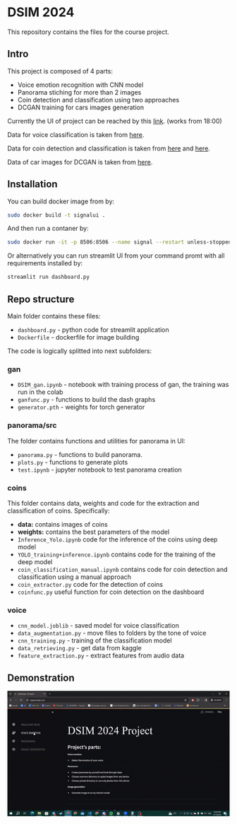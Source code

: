 # DSIM 2024


This repository contains the files for the course project.

## Intro

This project is composed of 4 parts:
* Voice emotion recognition with CNN model
* Panorama stiching for more than 2 images
* Coin detection and classification using two approaches
* DCGAN training for cars images generation

Currently the UI of project can be reached by this [link](https://signal.trplai.com/). (works from 18:00)


Data for voice classification is taken from [here](https://www.kaggle.com/datasets/uwrfkaggler/ravdess-emotional-speech-audio).

Data for coin detection and classification is taken from [here](https://universe.roboflow.com/hlcv2023finalproject/small-object-detection-for-euro-coins/dataset/5) and [here](https://www.kaggle.com/datasets/wanderdust/coin-images).

Data of car images for DCGAN is taken from [here](https://www.kaggle.com/datasets/jessicali9530/stanford-cars-dataset).

## Installation
You can build docker image from by:

```bash
sudo docker build -t signalui .
```

And then run a contaner by:

```bash
sudo docker run -it -p 8506:8506 --name signal --restart unless-stopped -d  signalui
```

Or alternatively you can run streamlit UI from your command promt with all requirements installed by:

```bash
streamlit run dashboard.py
```

## Repo structure
Main folder contains these files:
* `dashboard.py` - python code for streamlit application
* `Dockerfile` - dockerfile for image building

The code is logically splitted into next subfolders:
### gan  ###

* `DSIM_gan.ipynb` - notebook with training process of gan, the training was run in the colab
* `ganfunc.py` - functions to build the dash graphs
* `generator.pth` - weights for torch generator

### panorama/src  ###

The folder contains functions and utilities for panorama in UI:

* `panorama.py` - functions to build panorama.
* `plots.py` - functions to generate plots
* `test.ipynb` - jupyter notebook to test panorama creation

### coins ###

This folder contains data, weights and code for the extraction and classification of coins. Specifically:
* **data:** contains images of coins
* **weights:** contains the best parameters of the model
* `Inference_Yolo.ipynb` code for the inference of the coins using deep model
* `YOLO_training+inference.ipynb` contains code for the training of the deep model
* `coin_classification_manual.ipynb` contains code for coin detection and classification using a manual approach
* `coin_extractor.py` code for the detection of coins
* `coinfunc.py` useful function for coin detection on the dashboard

### voice  ###
* `cnn_model.joblib` - saved model for voice classification
* `data_augmentation.py` - move files to folders by the tone of voice
* `cnn_training.py` - training of the classification model
* `data_retrieving.py` - get data from kaggle
* `feature_extraction.py` - extract features from audio data


## Demonstration  


![til](https://github.com/pavelhym/DSIM_2024/blob/main/demonstration.gif)


